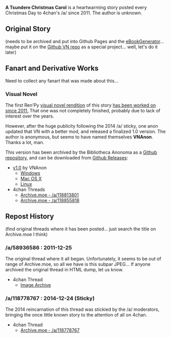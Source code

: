 **A Tsundere Christmas Carol** is a heartwarming story posted every Christmas Day to 4chan's /a/ since 2011. The author is unknown.

## Original Story

(needs to be archived and put into Github Pages and the [eBookGenerator](https://github.com/bibanon/BASC-eBookGenerator)... maybe put it on the [Github VN repo](https://github.com/bibanon/a-tsundere-christmas-carol) as a special project... well, let's do it later)

## Fanart and Derivative Works

Need to collect any fanart that was made about this...

### Visual Novel

The first Ren'Py [visual novel rendition](https://drive.google.com/file/d/0B7WYx7u6HJh_ZGZiTkJHeHg0YVU/view?usp=sharing) of this story [has been worked on since 2011.](http://lemmasoft.renai.us/forums/viewtopic.php?f=8&t=13155) That one was not completely finished, probably due to lack of interest over the years.

However, after the huge publicity following the 2014 /a/ sticky, one anon updated that VN with a better mod, and released a finalized 1.0 version. The author is anonymous, but seems to have named themselves **VNAnon**. Thanks a lot, man.

This version has been archived by the Bibliotheca Anonoma as a [Github repository](https://github.com/bibanon/a-tsundere-christmas-carol), and can be downloaded from [Github Releases](https://github.com/bibanon/a-tsundere-christmas-carol/releases):

* [v1.0](https://github.com/bibanon/a-tsundere-christmas-carol/releases/tag/v1.0) by VNAnon
  * [Windows](https://github.com/bibanon/a-tsundere-christmas-carol/releases/download/v1.0/A-Tsundere-Carol-1.0-win.zip)
  * [Mac OS X](https://github.com/bibanon/a-tsundere-christmas-carol/releases/download/v1.0/A-Tsundere-Carol-1.0-mac.zip)
  * [Linux](https://github.com/bibanon/a-tsundere-christmas-carol/releases/download/v1.0/A-Tsundere-Carol-1.0-linux.tar.bz2)
* 4chan Threads
  * [Archive.moe - /a/118813801](https://archive.moe/a/thread/118813801)
  * [Archive.moe - /a/118855818](https://archive.moe/a/thread/118855818)

## Repost History

(find original threads where it has been posted... just search the title on Archive.moe I think)

### /a/58936586 : 2011-12-25

The original thread where it all began. Unfortunately, it seems to be out of range of Archive.moe, so all we have is this subpar JPEG... If anyone archived the original thread in HTML dump, let us know.

* 4chan Thread
  * [Image Archive](https://drive.google.com/file/d/0B7WYx7u6HJh_VVhPQ04wS1kwUUU/view?usp=sharing)

### /a/118778767 : 2014-12-24 (Sticky)

The 2014 reincarnation of this thread was stickied by the /a/ moderators, bringing the once little known story to the attention of all on 4chan. 

* 4chan Thread
  * [Archive.moe - /a/118778767](https://archive.moe/a/thread/118778767)